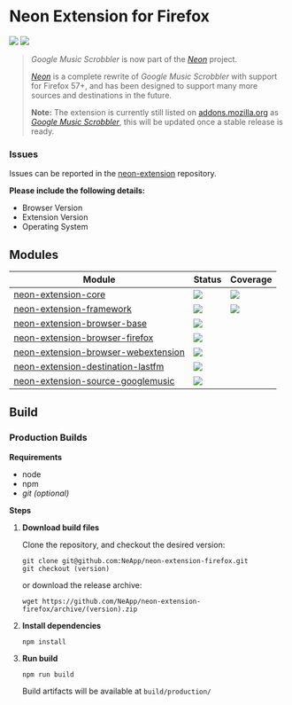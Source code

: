 # Neon Extension for Firefox
[![](https://img.shields.io/travis/NeApp/neon-extension-firefox.svg)](https://travis-ci.org/NeApp/neon-extension-firefox) ![](https://img.shields.io/github/license/NeApp/neon-extension-firefox.svg)

> *Google Music Scrobbler* is now part of the [*Neon*](https://github.com/NeApp) project.
> 
> [*Neon*](https://github.com/NeApp) is a complete rewrite of *Google Music Scrobbler* with support for Firefox 57+, and has been designed to support many more sources and destinations in the future.
> 
> **Note:** The extension is currently still listed on [addons.mozilla.org](https://addons.mozilla.org) as [*Google Music Scrobbler*](https://addons.mozilla.org/en-US/firefox/addon/google-music-scrobbler/), this will be updated once a stable release is ready.

### Issues

Issues can be reported in the [neon-extension](https://github.com/NeApp/neon-extension) repository.

**Please include the following details:**

 - Browser Version
 - Extension Version
 - Operating System

## Modules

| Module                                                                                              | Status                                                                                                                                              | Coverage                                                                                                                                             |
|-----------------------------------------------------------------------------------------------------|-----------------------------------------------------------------------------------------------------------------------------------------------------|------------------------------------------------------------------------------------------------------------------------------------------------------|
| [neon-extension-core](https://github.com/NeApp/neon-extension-core)                                 | [![](https://img.shields.io/travis/NeApp/neon-extension-core.svg)](https://travis-ci.org/NeApp/neon-extension-core)                                 | [![](https://img.shields.io/coveralls/github/NeApp/neon-extension-core/master.svg)](https://coveralls.io/github/NeApp/neon-extension-core)           |
| [neon-extension-framework](https://github.com/NeApp/neon-extension-framework)                       | [![](https://img.shields.io/travis/NeApp/neon-extension-framework.svg)](https://travis-ci.org/NeApp/neon-extension-framework)                       | [![](https://img.shields.io/coveralls/github/NeApp/neon-extension-framework/master.svg)](https://coveralls.io/github/NeApp/neon-extension-framework) |
| [neon-extension-browser-base](https://github.com/NeApp/neon-extension-browser-base)                 | [![](https://img.shields.io/travis/NeApp/neon-extension-browser-base.svg)](https://travis-ci.org/NeApp/neon-extension-browser-base)                 |  |
| [neon-extension-browser-firefox](https://github.com/NeApp/neon-extension-browser-firefox)           | [![](https://img.shields.io/travis/NeApp/neon-extension-browser-firefox.svg)](https://travis-ci.org/NeApp/neon-extension-browser-firefox)           |  |
| [neon-extension-browser-webextension](https://github.com/NeApp/neon-extension-browser-webextension) | [![](https://img.shields.io/travis/NeApp/neon-extension-browser-webextension.svg)](https://travis-ci.org/NeApp/neon-extension-browser-webextension) |  |
| [neon-extension-destination-lastfm](https://github.com/NeApp/neon-extension-destination-lastfm)     | [![](https://img.shields.io/travis/NeApp/neon-extension-destination-lastfm.svg)](https://travis-ci.org/NeApp/neon-extension-destination-lastfm)     |  |
| [neon-extension-source-googlemusic](https://github.com/NeApp/neon-extension-source-googlemusic)     | [![](https://img.shields.io/travis/NeApp/neon-extension-source-googlemusic.svg)](https://travis-ci.org/NeApp/neon-extension-source-googlemusic)     |  |

## Build

### Production Builds

**Requirements**

 - node
 - npm
 - *git (optional)*

**Steps**

1. **Download build files**

    Clone the repository, and checkout the desired version:

    ```
    git clone git@github.com:NeApp/neon-extension-firefox.git
    git checkout (version)
    ```

    or download the release archive:

    ```
    wget https://github.com/NeApp/neon-extension-firefox/archive/(version).zip
    ```

2. **Install dependencies**

    ```
    npm install
    ```

3. **Run build**

    ```
    npm run build
    ```

    Build artifacts will be available at `build/production/`
